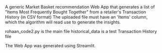 A generic Market Basket recommendation Web App that generates a list of "Items Most Frequently Bought Together" from a retailer's Transaction History (in CSV format)
The uploaded file must have an 'Items' column, which the algorithm will read use to generate the insights.

rohaan_code2.py is the main file
historical_data is a test Transaction History file

The Web App was generated using Streamlit.

